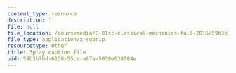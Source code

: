 ```yaml
---
content_type: resource
description: ''
file: null
file_location: /coursemedia/8-01sc-classical-mechanics-fall-2016/59b3b7bd613855cea87a5039e038584e_pb5hUGBjS3A.vtt
file_type: application/x-subrip
resourcetype: Other
title: 3play caption file
uid: 59b3b7bd-6138-55ce-a87a-5039e038584e
---
```

